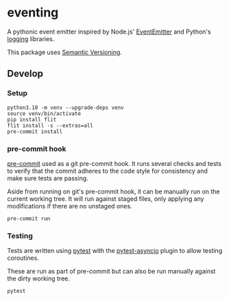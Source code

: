 # eventing

A pythonic event emitter inspired by Node.js' [EventEmitter][njs-ee]
and Python's [logging][pylogging] libraries.

[njs-ee]: https://nodejs.org/api/events.html#class-eventemitter
[pylogging]: https://docs.python.org/3/library/logging.html

This package uses [Semantic Versioning][semver].

[semver]: https://semver.org/

## Develop

### Setup
```
python3.10 -m venv --upgrade-deps venv
source venv/bin/activate
pip install flit
flit install -s --extras=all
pre-commit install
```

### pre-commit hook
[pre-commit][pre-commit] used as a git pre-commit hook. It runs several checks
and tests to verify that the commit adheres to the code style for consistency
and make sure tests are passing.

[pre-commit]: https://pre-commit.com/

Aside from running on git's pre-commit hook, it can be manually run on the
current working tree. It will run against staged files, only applying any
modifications if there are no unstaged ones.
```
pre-commit run
```

### Testing
Tests are written using [pytest][pytest] with the
[pytest-asyncio][pytest-asyncio] plugin to allow testing coroutines.

[pytest]: https://docs.pytest.org/en/latest/contents.html
[pytest-asyncio]: https://github.com/pytest-dev/pytest-asyncio

These are run as part of pre-commit but can also be run manually against the
dirty working tree.
```
pytest
```
